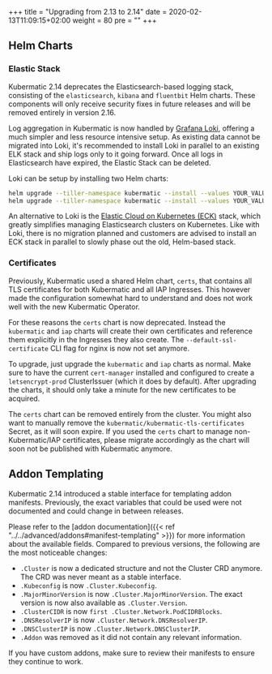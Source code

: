 +++
title = "Upgrading from 2.13 to 2.14"
date = 2020-02-13T11:09:15+02:00
weight = 80
pre = "<b></b>"
+++

## Helm Charts

### Elastic Stack

Kubermatic 2.14 deprecates the Elasticsearch-based logging stack, consisting of the `elasticsearch`, `kibana` and `fluentbit`
Helm charts. These components will only receive security fixes in future releases and will be removed entirely in version
2.16.

Log aggregation in Kubermatic is now handled by [Grafana Loki](https://grafana.com/oss/loki/), offering a much simpler and
less resource intensive setup. As existing data cannot be migrated into Loki, it's recommended to install Loki in parallel
to an existing ELK stack and ship logs only to it going forward. Once all logs in Elasticsearch have expired, the Elastic
Stack can be deleted.

Loki can be setup by installing two Helm charts:

```bash
helm upgrade --tiller-namespace kubermatic --install --values YOUR_VALUES_YAML_HERE --namespace logging loki charts/logging/loki/
helm upgrade --tiller-namespace kubermatic --install --values YOUR_VALUES_YAML_HERE --namespace logging promtail charts/logging/promtail/
```

An alternative to Loki is the [Elastic Cloud on Kubernetes (ECK)](https://www.elastic.co/elastic-cloud-kubernetes) stack,
which greatly simplifies managing Elasticsearch clusters on Kubernetes. Like with Loki, there is no migration planned and
customers are advised to install an ECK stack in parallel to slowly phase out the old, Helm-based stack.

### Certificates

Previously, Kubermatic used a shared Helm chart, `certs`, that contains all TLS certificates for both Kubermatic and all
IAP Ingresses. This however made the configuration somewhat hard to understand and does not work well with the new
Kubermatic Operator.

For these reasons the `certs` chart is now deprecated. Instead the `kubermatic` and `iap` charts will create their own
certificates and reference them explicitly in the Ingresses they also create. The `--default-ssl-certificate` CLI flag
for nginx is now not set anymore.

To upgrade, just upgrade the `kubermatic` and `iap` charts as normal. Make sure to have the current `cert-manager` installed
and configured to create a `letsencrypt-prod` ClusterIssuer (which it does by default). After upgrading the charts, it should
only take a minute for the new certificates to be acquired.

The `certs` chart can be removed entirely from the cluster. You might also want to manually remove the
`kubermatic/kubermatic-tls-certificates` Secret, as it will soon expire. If you used the `certs` chart to manage
non-Kubermatic/IAP certificates, please migrate accordingly as the chart will soon not be published with Kubermatic anymore.

## Addon Templating

Kubermatic 2.14 introduced a stable interface for templating addon manifests. Previously, the exact variables that could be
used were not documented and could change in between releases.

Please refer to the [addon documentation]({{< ref "../../advanced/addons#manifest-templating" >}}) for more information about
the available fields. Compared to previous versions, the following are the most noticeable changes:

* `.Cluster` is now a dedicated structure and not the Cluster CRD anymore. The CRD was never meant as a stable interface.
* `.Kubeconfig` is now `.Cluster.Kubeconfig`.
* `.MajorMinorVersion` is now `.Cluster.MajorMinorVersion`. The exact version is now also available as `.Cluster.Version`.
* `.ClusterCIDR` is now `first .Cluster.Network.PodCIDRBlocks`.
* `.DNSResolverIP` is now `.Cluster.Network.DNSResolverIP`.
* `.DNSClusterIP` is now `.Cluster.Network.DNSClusterIP`.
* `.Addon` was removed as it did not contain any relevant information.

If you have custom addons, make sure to review their manifests to ensure they continue to work.
